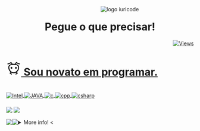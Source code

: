 
  <img src="https://yt3.ggpht.com/ytc/AKedOLS-TR2p5nDfInanSiHio1BuNG16mpr8V70iN-Hx=s900-c-k-c0x00ffffff-no-rj" min-width="250px" max-width="250px" width="250px" align="right" alt="logo iuricode">
<h1 align="center">Pegue o que precisar! </h1></img>

  <a href="https://github.com/phikill">
    <p align="right"> <img src="https://komarev.com/ghpvc/?username=phikill&color=blue" alt="Views" /> </p>
</div>
<h1 align="left"><img src="anticon.png" width="40px"> Sou novato em programar. </h1></img>




<div style="display: inline_block"><br>
    <img align="center" alt="Intel"  src="https://img.shields.io/badge/Assembly-1572B6?style=for-the-badge&logo=intel&logoColor=white">
    <img align="center" alt="JAVA"   src="https://img.shields.io/badge/Java-%239005?style=for-the-badge&logo=java&logoColor=white">
    <img align="center" alt="c"      src="https://img.shields.io/badge/-1572B6?style=for-the-badge&logo=c&logoColor=white">
    <img align="center" alt="cpp"    src="https://img.shields.io/badge/c++-1572B6?style=for-the-badge&logo=cplusplus&logoColor=white">
    <img align="center" alt="csharp" src="https://img.shields.io/badge/csharp-1572B6?style=for-the-badge&logo=csharp&logoColor=white"
</div>
  
  
### 
</div> 
      <a href="https://www.youtube.com/channel/UCtckcybjk1hnbk_ENMR0pvw" target="_blank"><img src="https://img.shields.io/badge/YouTube-%239005?style=for-the-badge&logo=youtube&logoColor=white" target="_blank"></a>
  <a href="https://steamcommunity.com/id/Phikill/" target="_blank"><img src="https://img.shields.io/badge/-STEAM-%23000?style=for-the-badge&logo=STEAM&logoColor=white" target="_blank"></a>
  
 [//]: [![stats](https://bad-apple-github-readme.vercel.app/api?show_bg=1&username=phikill&theme=tokyonight)] 
  
  
 <img 
       align="left"
height="200em" src="http://github-readme-streak-stats.herokuapp.com?user=phikill&theme=tokyonight&date_format=j%20M%5B%20Y%5D&locale=pt-br"/>
 <img 
       align="left"
height="200em" src="https://bad-apple-github-readme.vercel.app/api/top-langs/?show_bg=1&username=phikill&langs_count=20&theme=tokyonight"/>  

  
  
  
</div>
  <details>
  <summary>More info! <  </summary>
    
   # Info.
  * 1. I am a student
   * 2. I don't know much.
     * @I want to be a game programmer.
     *  @ programming languages ​​in studies!...
     - [x]  JAVA
     - [x] DOS Language
     - [ ] C# 
     - [ ] C/C++
     - [ ] Intel Assembly
   
    
     _______            _   _   __   _   _       _
                   
                                ██████╗  ██╗  ██╗ ██╗ ██╗  ██╗ ██╗ ██╗     ██╗                         
                                ██╔══██╗ ██║  ██║ ██║ ██║ ██╔╝ ██║ ██║     ██║                         
                                ██████╔╝ ███████║ ██║ █████╔╝  ██║ ██║     ██║                         
                                ██╔═══╝  ██╔══██║ ██║ ██╔═██╗  ██║ ██║     ██║                          
                                ██║      ██║  ██║ ██║ ██║  ██╗ ██║ ███████╗███████╗             
                                ╚═╝      ╚═╝  ╚═╝ ╚═╝ ╚═╝  ╚═╝ ╚═╝ ╚══════╝╚══════╝           
  
simple ASCII art
============   
    
    
  
  #### Future Projects.
  # FOR POTATO PC'S
     * V PROJETOS V
     * | Build Inspencer Game Engine |
     * | Bloody Ants Z | 
     * | FB-I AM |
     * | Passnasty fantasy |
     * |  MAY JX   JAVA OS |
 ----
    
  [BUILD INSPENCER](https://github.com/NikuraCorp/build-inspencer-Engine)
</details>
  
   [//]:https://media1.giphy.com/media/OLHoXQgCVSWnfaVgXZ/giphy.gif?cid=790b7611ce304b6e091d2b9cbff0cbb2ce49419f81178279&rid=giphy.gif&ct=s
  
